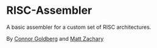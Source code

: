 RISC-Assembler
==============

A basic assembler for a custom set of RISC architectures.

By [Connor Goldberg](http://www.connorgoldberg.com "Connor Goldberg's Website")  and [Matt Zachary](mailto:matt@grsbd.com "Matt's Email")
